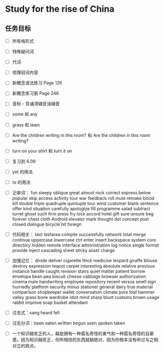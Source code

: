 # Study for the rise of China

## 任务目标

- [ ] 所有格形式

- [ ] 特殊疑问词

- [ ] 代词

- [ ] 梳理冠词内容

- [ ] 新概念语法练习 Page 126

- [ ] 新概念练习册 Page 246

- [ ] 音标 - 背诵清辅音浊辅音

- [ ] some 和 any

- [ ] grass 和 lawn

- [ ] Are the children writing in this room? 和 Are the children in this room writing?

- [ ] turn on your shirt 和 turn it on

- [ ] 复习到 6.09

- [ ] yet 的用法

- [ ] to 的用法

- [ ] 记单词： fun sleepy oblique great almost rock correct express below popular skip access activity tour war feedback roll mute remake blood kill double triple quadruple quintuple tour wind customer blank sentence offer kind situation carefully apologize fill programme salad subtract turret ghost such firm press fry lock accord hotel gift sure unsure beg forever chest cloth Android elevator mark thought dot concept post closed dialogue bicycle hit foreign

- [ ] 代码相关： text textarea compile successfully network total merge continue uppercase lowercase ctrl enter insert backspace system core directory hidden remote interface administration log notice single format provide inject cascading sheet sticky asset charge

- [ ] 加强记忆： divide deliver cigarette thick medicine leopard giraffe blouse destroy expression teapot carpet interesting absolute relative previous instance handle caught revision stairs quiet matter patient borrow envelope bean pea biscuit cheese cabbage browser authorization cinema male handwriting employee repository recent versus smell sign hurriedly platform security minus stationer general dairy true material comparison shopkeeper wallet conversation climate pure loaf hammer valley grass bone wardrobe idiot mind sharp blunt customs brown usage rabbit improve soap basket attendant

- [ ] 过去式：sang heard fell

- [ ] 过去分词：been eaten written begun seen spoken taken

- [ ] 一个知识越贫乏的人，越是拥有一种莫名奇怪的勇气和一种莫名奇怪的自豪感。因为知识越贫乏，你所相信的东西就越绝对，因为你根本没有听过与之相对立的观点。
